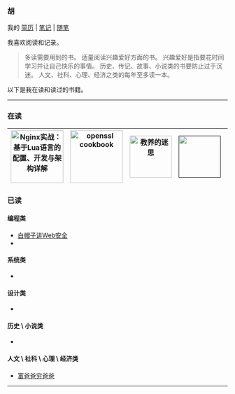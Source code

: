 ### 胡

我的 [简历][简历] | [笔记][笔记] | [随笔][随笔]

我喜欢阅读和记录。

> 多读需要用到的书。
> 适量阅读兴趣爱好方面的书。
> 兴趣爱好是指要花时间学习并让自己快乐的事情。
> 历史、传记、故事、小说类的书要防止过于沉迷。
> 人文、社科、心理、经济之类的每年至多读一本。

以下是我在读和读过的书籍。

---

### 在读

| [<img src="https://wfqqreader-1252317822.image.myqcloud.com/cover/739/25449739/t6_25449739.jpg" alt="Nginx实战：基于Lua语言的配置、开发与架构详解" width="120">](https://weread.qq.com/web/reader/a0a322707184550ba0adc41kc81322c012c81e728d9d180)  | [<img src="https://www.feistyduck.com/library/openssl-cookbook/assets/image-main-view.png" alt="openssl cookbook" width="120">](https://www.feistyduck.com/library/openssl-cookbook/)  | [<img src="https://wfqqreader-1252317822.image.myqcloud.com/cover/933/26357933/t6_26357933.jpg" alt="教养的迷思" width="96">](https://weread.qq.com/web/reader/bf032ad0719230adbf0f346kc81322c012c81e728d9d180)  |  [<img src="" alt="" width="96">]() |  [<img src="" alt="" width="96">]() | [<img src="" alt="" width="96">]()  |
|---|---|---|---|---|---|

### 已读

#### 编程类

* [白帽子讲Web安全](https://weread.qq.com/web/reader/7c4327b05cfd497c4eaa52fkc81322c012c81e728d9d180)
* 

#### 系统类

*

#### 设计类

*

#### 历史 \ 小说类

*

#### 人文 \ 社科 \ 心理 \ 经济类

* [富爸爸穷爸爸](https://weread.qq.com/web/reader/ada325807168230aada7458kc81322c012c81e728d9d180)

---

<!--
**hujp/hujp** is a ✨ _special_ ✨ repository because its `README.md` (this file) appears on your GitHub profile.

Here are some ideas to get you started:

- 🔭 I’m currently working on ...
- 🌱 I’m currently learning ...
- 👯 I’m looking to collaborate on ...
- 🤔 I’m looking for help with ...
- 💬 Ask me about ...
- 📫 How to reach me: ...
- 😄 Pronouns: ...
- ⚡ Fun fact: ...
-->

[简历]: https://github.com/hujp/hujp/blob/master/cv.md
[笔记]: https://hujp.github.io/devops-logs/
[随笔]: https://hujp.github.io/life-essays/
